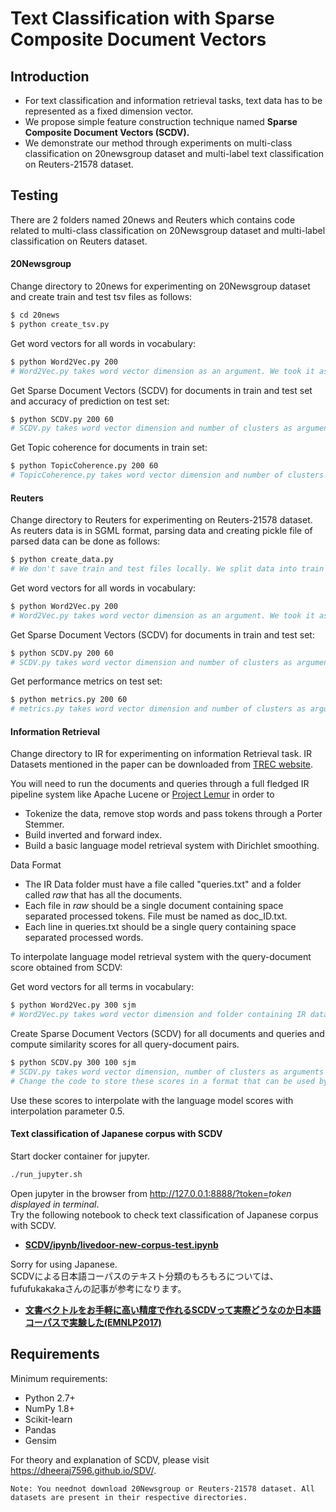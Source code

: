# Text Classification with Sparse Composite Document Vectors


## Introduction
  - For text classification and information retrieval tasks, text data has to be represented as a fixed dimension vector. 
  - We propose simple feature construction technique named **Sparse Composite Document Vectors (SCDV).**
  - We demonstrate our method through experiments on multi-class classification on 20newsgroup dataset and multi-label text classification on Reuters-21578 dataset. 

## Testing
There are 2 folders named 20news and Reuters which contains code related to multi-class classification on 20Newsgroup dataset and multi-label classification on Reuters dataset.
#### 20Newsgroup
Change directory to 20news for experimenting on 20Newsgroup dataset and create train and test tsv files as follows:
```sh
$ cd 20news
$ python create_tsv.py
```
Get word vectors for all words in vocabulary:
```sh
$ python Word2Vec.py 200
# Word2Vec.py takes word vector dimension as an argument. We took it as 200.
```
Get Sparse Document Vectors (SCDV) for documents in train and test set and accuracy of prediction on test set:
```sh
$ python SCDV.py 200 60
# SCDV.py takes word vector dimension and number of clusters as arguments. We took word vector dimension as 200 and number of clusters as 60.
```
Get Topic coherence for documents in train set:
```sh
$ python TopicCoherence.py 200 60
# TopicCoherence.py takes word vector dimension and number of clusters as arguments. We took word vector dimension as 200 and number of clusters as 60.
```
#### Reuters
Change directory to Reuters for experimenting on Reuters-21578 dataset. As reuters data is in SGML format, parsing data and creating pickle file of parsed data can be done as follows:
```sh
$ python create_data.py
# We don't save train and test files locally. We split data into train and test whenever needed.
```
Get word vectors for all words in vocabulary: 
```sh
$ python Word2Vec.py 200
# Word2Vec.py takes word vector dimension as an argument. We took it as 200.
```
Get Sparse Document Vectors (SCDV) for documents in train and test set:
```sh
$ python SCDV.py 200 60
# SCDV.py takes word vector dimension and number of clusters as arguments. We took word vector dimension as 200 and number of clusters as 60.
```
Get performance metrics on test set:
```sh
$ python metrics.py 200 60
# metrics.py takes word vector dimension and number of clusters as arguments. We took word vector dimension as 200 and number of clusters as 60.
```

#### Information Retrieval
Change directory to IR for experimenting on information Retrieval task. IR Datasets mentioned in the paper can be downloaded from [TREC website](http://trec.nist.gov/data/docs_eng.html). 

You will need to run the documents and queries through a full fledged IR pipeline system like Apache Lucene or [Project Lemur](https://www.lemurproject.org/) in order to 
  - Tokenize the data, remove stop words and pass tokens through a Porter Stemmer.
  - Build inverted and forward index.
  - Build a basic language model retrieval system with Dirichlet smoothing.

Data Format
  - The IR Data folder must have a file called "queries.txt" and a folder called *raw* that has all the documents.
  - Each file in *raw* should be a single document containing space separated processed tokens. File must be named as doc_ID.txt.
  - Each line in queries.txt should be a single query containing space separated processed words.

To interpolate language model retrieval system with the query-document score obtained from SCDV:

Get word vectors for all terms in vocabulary:
```sh
$ python Word2Vec.py 300 sjm
# Word2Vec.py takes word vector dimension and folder containing IR dataset as arguments. We took 300 and sjm (San Jose Mercury).
```
Create Sparse Document Vectors (SCDV) for all documents and queries and compute similarity scores for all query-document pairs.
```sh
$ python SCDV.py 300 100 sjm
# SCDV.py takes word vector dimension, number of clusters as arguments and folder containing IR dataset as arguments. We took 300 100 and sjm.
# Change the code to store these scores in a format that can be used by the IR system.
```
Use these scores to interpolate with the language model scores with interpolation parameter 0.5.

#### Text classification of Japanese corpus with SCDV

Start docker container for jupyter.

```sh
./run_jupyter.sh
```

Open jupyter in the browser from <http://127.0.0.1:8888/?token=>*token displayed in terminal*.  
Try the following notebook to check text classification of Japanese corpus with SCDV.

- **[SCDV/ipynb/livedoor-new-corpus-test.ipynb](https://github.com/manba036/SCDV/blob/develop/ipynb/livedoor-new-corpus-test.ipynb)**

Sorry for using Japanese.  
SCDVによる日本語コーパスのテキスト分類のもろもろについては、fufufukakakaさんの記事が参考になります。  

- **[文書ベクトルをお手軽に高い精度で作れるSCDVって実際どうなのか日本語コーパスで実験した(EMNLP2017)](https://qiita.com/fufufukakaka/items/a7316273908a7c400868)**


## Requirements
Minimum requirements:
  -  Python 2.7+
  -  NumPy 1.8+
  -  Scikit-learn
  -  Pandas
  -  Gensim

For theory and explanation of SCDV, please visit https://dheeraj7596.github.io/SDV/.

    Note: You neednot download 20Newsgroup or Reuters-21578 dataset. All datasets are present in their respective directories.

[//]: # (We used SGMl parser for parsing Reuters-21578 dataset from  https://gist.github.com/herrfz/7967781)
